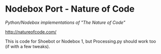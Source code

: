 Nodebox Port - Nature of Code
=============================

*Python/Nodebox implementations of "The Nature of Code"*

http://natureofcode.com/

This is code for Shoebot or Nodebox 1, but Processing.py should work too (if with a few tweaks).
